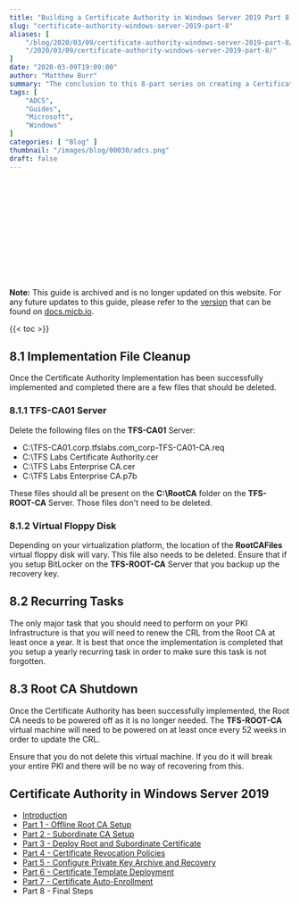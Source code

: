 ```yaml
---
title: "Building a Certificate Authority in Windows Server 2019 Part 8 - Final Steps"
slug: "certificate-authority-windows-server-2019-part-8"
aliases: [
    "/blog/2020/03/09/certificate-authority-windows-server-2019-part-8/",
    "/2020/03/09/certificate-authority-windows-server-2019-part-8/"
]
date: "2020-03-09T19:09:00"
author: "Matthew Burr"
summary: "The conclusion to this 8-part series on creating a Certificate Authority in Windows Server 2019 using Active Directory Certificate Services."
tags: [
    "ADCS",
    "Guides",
    "Microsoft",
    "Windows"
]
categories: [ "Blog" ]
thumbnail: "/images/blog/00030/adcs.png"
draft: false
---
```


<style type="text/css">
.pki-header {
    background-image: url("/images/blog/00030/pki-background.jpg");
    padding-top: 25px;
    padding-left: 25px;
    padding-right: 25px;
    color: #ffffff;
}
</style>

<div class="pki-header">
<strong>Practical Guide to PKI with Windows Server - First Edition</strong>

Now available for purchase, a complete book version of this guide. Includes an expanded version of this guide which includes over 300 screenshots, CLI configuration commands, quick start guide, additional details and more.

<div style="text-align:center; padding-top: 0px; padding-bottom: 25px;">
    <a href="/publications/practical-guide-to-pki-with-windows-server-first-edition/" style="color: #ffffff; cursor: pointer;" class="button mt-1" role="button" title="Learn More">Learn More</a>
</div>
</div>

**Note:** This guide is archived and is no longer updated on this website. For any future updates to this guide, please refer to the [version](https://docs.mjcb.io/microsoft/windows-server/windows-server-roles-features/adcs/adcs-windows-server-2019/adcs-windows-server-2019-part-8/) that can be found on [docs.mjcb.io](https://docs.mjcb.io/).

{{< toc >}}

## 8.1 Implementation File Cleanup ##

Once the Certificate Authority Implementation has been successfully implemented and completed there are a few files that should be deleted.

### 8.1.1 TFS-CA01 Server ##

Delete the following files on the **TFS-CA01** Server:

* C:\TFS-CA01.corp.tfslabs.com_corp-TFS-CA01-CA.req
* C:\TFS Labs Certificate Authority.cer
* C:\TFS Labs Enterprise CA.cer
* C:\TFS Labs Enterprise CA.p7b

These files should all be present on the **C:\RootCA** folder on the **TFS-ROOT-CA** Server. Those files don't need to be deleted.

### 8.1.2 Virtual Floppy Disk ##

Depending on your virtualization platform, the location of the **RootCAFiles** virtual floppy disk will vary. This file also needs to be deleted. Ensure that if you setup BitLocker on the **TFS-ROOT-CA** Server that you backup up the recovery key.

## 8.2 Recurring Tasks ##

The only major task that you should need to perform on your PKI Infrastructure is that you will need to renew the CRL from the Root CA at least once a year. It is best that once the implementation is completed that you setup a yearly recurring task in order to make sure this task is not forgotten.

## 8.3 Root CA Shutdown ##

Once the Certificate Authority has been successfully implemented, the Root CA needs to be powered off as it is no longer needed. The **TFS-ROOT-CA** virtual machine will need to be powered on at least once every 52 weeks in order to update the CRL.

Ensure that you do not delete this virtual machine. If you do it will break your entire PKI and there will be no way of recovering from this.

## Certificate Authority in Windows Server 2019 ##

* [Introduction](/blog/2020/03/09/certificate-authority-windows-server-2019)
* [Part 1 - Offline Root CA Setup](/blog/2020/03/09/certificate-authority-windows-server-2019-part-1)
* [Part 2 - Subordinate CA Setup](/blog/2020/03/09/certificate-authority-windows-server-2019-part-2)
* [Part 3 - Deploy Root and Subordinate Certificate](/blog/2020/03/09/certificate-authority-windows-server-2019-part-3)
* [Part 4 - Certificate Revocation Policies](/blog/2020/03/09/certificate-authority-windows-server-2019-part-4)
* [Part 5 - Configure Private Key Archive and Recovery](/blog/2020/03/09/certificate-authority-windows-server-2019-part-5)
* [Part 6 - Certificate Template Deployment](/blog/2020/03/09/certificate-authority-windows-server-2019-part-6)
* [Part 7 - Certificate Auto-Enrollment](/blog/2020/03/09/certificate-authority-windows-server-2019-part-7)
* Part 8 - Final Steps
